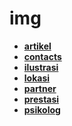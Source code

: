 <!-- generated by markdown-notes-tree -->

# img

<!-- optional markdown-notes-tree directory description starts here -->

<!-- optional markdown-notes-tree directory description ends here -->

- [**artikel**](artikel)
- [**contacts**](contacts)
- [**ilustrasi**](ilustrasi)
- [**lokasi**](lokasi)
- [**partner**](partner)
- [**prestasi**](prestasi)
- [**psikolog**](psikolog)
